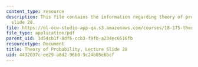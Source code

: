 ```yaml
---
content_type: resource
description: This file contains the information regarding theory of probability, lecture
  slide 28.
file: https://ol-ocw-studio-app-qa.s3.amazonaws.com/courses/18-175-theory-of-probability-spring-2014/4432037cee29a8d296b09c24b05e6bcf_MIT18_175S14_Lecture28.pdf
file_type: application/pdf
parent_uid: 3d54cb1f-8df6-ccb3-f9fb-a234ec6516fb
resourcetype: Document
title: Theory of Probability, Lecture Slide 28
uid: 4432037c-ee29-a8d2-96b0-9c24b05e6bcf
---
```

